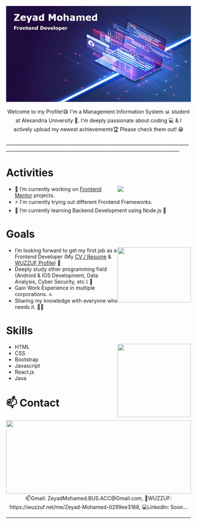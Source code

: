 <div>
  <img src="./assets/Github.jpg">
  <p align="center">Welcome to my Profile!😄 I'm a Management Information System 📊 student at Alexandria University 🏫. I'm deeply passionate about coding 💻 & I actively upload my newest achievements🏆 Please check them out! 😁
  </p>
</div> 
________________________________________________________________________________________________________________________________________________________

<h1>Activities</h1>
  <img width="200px" max-height="200px" src="https://user-images.githubusercontent.com/106281614/209711536-2617de60-1bca-43d9-9fc5-60cdcb217e1a.gif" align="right">
  
  - 🔭 I’m currently working on <a href="https://www.frontendmentor.io/profile/ZeyadMohamed1805">Frontend Mentor</a> projects.
  - ⚡ I'm currently trying out different Frontend Frameworks.
  - 🌱 I’m currently learning Backend Development using Node.js 🧑‍

<h1>Goals</h1>

  <img width="200px" height="150px" src="https://user-images.githubusercontent.com/106281614/209710274-67eb60a2-f822-412a-9462-f7d32b579e60.gif" align="right">

  <div align="left">
  
  -  I’m looking forward to get my first job as a Frontend Developer (My <a href="https://drive.google.com/file/d/1DBfkJarhIh6BaYJYDlQlQo0OENeNLdAh/view?  usp=share_link"> CV / Resume</a> & <a href="https://wuzzuf.net/me/Zeyad-Mohamed-0299ee3188">WUZZUF Profile</a>) 💼
  -  Deeply study other programming field (Android & IOS Development, Data Analysis, Cyber Security, etc.) 📖
  -  Gain Work Experience in multiple corporations. 🔝
  -  Sharing my knowledge with everyone who needs it. 👨‍🎓
  
  </div>

<h1>Skills</h1>
  <img width="200px" height="200px" src="https://user-images.githubusercontent.com/106281614/209709615-a6c2fb29-cf64-4480-abd3-22161e82f275.gif" align="right">


  - HTML
  - CSS
  - Bootstrap
  - Javascript
  - React.js
  - Java

<h1>📫 Contact</h1>
  <img width="100%" height="200px" src="https://user-images.githubusercontent.com/106281614/209713821-8c786d3a-7b83-4c12-a90f-a6ccd73a7334.gif">

  <div align="center">📫Gmail: ZeyadMohamed.BUS.ACC@Gmail.com, 💼WUZZUF: https://wuzzuf.net/me/Zeyad-Mohamed-0299ee3188, 💻LinkedIn: Soon...</div>

________________________________________________________________________________________________________________________________________________________
